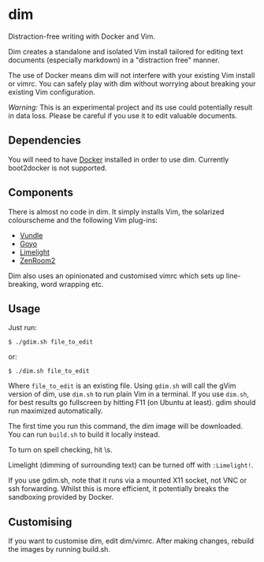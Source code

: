 dim
===

Distraction-free writing with Docker and Vim.

Dim creates a standalone and isolated Vim install tailored for editing text
documents (especially markdown) in a "distraction free" manner.

The use of Docker means dim will not interfere with your existing Vim install or
vimrc. You can safely play with dim without worrying about breaking your
existing Vim configuration.

*Warning:* This is an experimental project and its use could potentially result
in data loss. Please be careful if you use it to edit valuable documents.

## Dependencies

You will need to have [Docker](http://docker.com) installed in order to use dim.
Currently boot2docker is not supported.

## Components

There is almost no code in dim. It simply installs Vim, the solarized
colourscheme and the following Vim plug-ins:

 - [Vundle](https://github.com/gmarik/Vundle)
 - [Goyo](https://github.com/junegunn/goyo.vim)
 - [Limelight](https://github.com/junegunn/limelight.vim)
 - [ZenRoom2](https://github.com/amix/vim-zenroom2)

Dim also uses an opinionated and customised vimrc which sets up line-breaking,
word wrapping etc.

## Usage

Just run:

`$ ./gdim.sh file_to_edit`

or:

`$ ./dim.sh file_to_edit`

Where `file_to_edit` is an existing file. Using `gdim.sh` will call the gVim
version of dim, use `dim.sh` to run plain Vim in a terminal. If you use
`dim.sh`, for best results go fullscreen by hitting F11 (on Ubuntu at least).
gdim should run maximized automatically.

The first time you run this command, the dim image will be downloaded. You can
run `build.sh` to build it locally instead.

To turn on spell checking, hit \s. 

Limelight (dimming of surrounding text) can be turned off with `:Limelight!`.

If you use gdim.sh, note that it runs via a mounted X11 socket, not VNC or ssh
forwarding. Whilst this is more efficient, it potentially breaks the sandboxing
provided by Docker.

## Customising

If you want to customise dim, edit dim/vimrc. After making changes, rebuild the
images by running build.sh.
